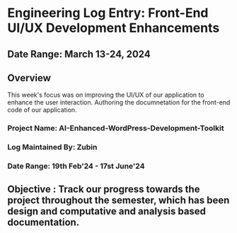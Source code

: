 # Engineering Log Entry: Front-End UI/UX Development Enhancements

## Date Range: March 13-24, 2024

## Overview 

This week's focus was on improving the UI/UX of our application to enhance the user interaction. Authoring the documnetation for the front-end code of our application. 

### Project Name: AI-Enhanced-WordPress-Development-Toolkit
### Log Maintained By: Zubin
### Date Range: 19th Feb'24 - 17st June'24

## Objective : Track our progress towards the project throughout the semester, which has been design and computative and analysis based documentation.
